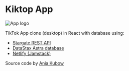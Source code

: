 # Kiktop App #

![App logo](https://github.com/LSS-commits/kiktop_react/blob/main/kiktop/src/assets/kiktop_logo_comp.png?raw=true)

TikTok App clone (desktop) in React with database using: 
- [Stargate REST API](https://stargate.io/) 
- [DataStax Astra database](https://www.datastax.com/)
- [Netlify (Jamstack)](https://www.netlify.com/jamstack/)

Source code by [Ania Kubow](https://github.com/kubowania/stargate-tik-tok)
